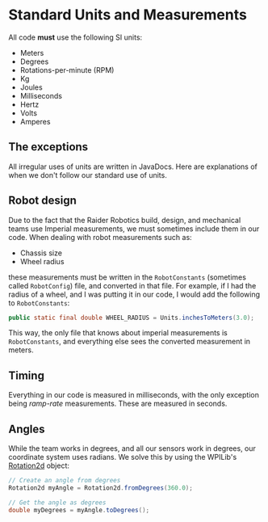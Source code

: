 # Standard Units and Measurements

All code **must** use the following SI units:
 - Meters
 - Degrees
 - Rotations-per-minute (RPM)
 - Kg
 - Joules
 - Milliseconds
 - Hertz
 - Volts
 - Amperes


## The exceptions

All irregular uses of units are written in JavaDocs. Here are explanations of when we don't follow our standard use of units.

## Robot design

Due to the fact that the Raider Robotics build, design, and mechanical teams use Imperial measurements, we must sometimes include them in our code. When dealing with robot measurements such as:
 - Chassis size
 - Wheel radius

these measurements must be written in the `RobotConstants` (sometimes called `RobotConfig`) file, and converted in that file. For example, if I had the radius of a wheel, and I was putting it in our code, I would add the following to `RobotConstants`:
```java
public static final double WHEEL_RADIUS = Units.inchesToMeters(3.0);
```

This way, the only file that knows about imperial measurements is `RobotConstants`, and everything else sees the converted measurement in meters.

## Timing

Everything in our code is measured in milliseconds, with the only exception being *ramp-rate* measurements. These are measured in seconds. 

## Angles

While the team works in degrees, and all our sensors work in degrees, our coordinate system uses radians. We solve this by using the WPILib's [Rotation2d](https://first.wpi.edu/FRC/roborio/release/docs/java/edu/wpi/first/wpilibj/geometry/Rotation2d.html) object:

```java
// Create an angle from degrees
Rotation2d myAngle = Rotation2d.fromDegrees(360.0);

// Get the angle as degrees
double myDegrees = myAngle.toDegrees();
```